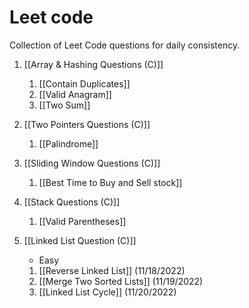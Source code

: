 # Leet code
Collection of Leet Code questions for daily consistency.

1. [[Array & Hashing Questions (C)]]
	1. [[Contain Duplicates]]
	2. [[Valid Anagram]]
	3. [[Two Sum]]

2. [[Two Pointers Questions (C)]]
	1. [[Palindrome]]

3. [[Sliding Window Questions (C)]]
	1. [[Best Time to Buy and Sell stock]]

4. [[Stack Questions (C)]]
	1. [[Valid Parentheses]]

5. [[Linked List Question (C)]]
	- Easy
	1. [[Reverse Linked List]] (11/18/2022)
	2. [[Merge Two Sorted Lists]] (11/19/2022)
	3. [[Linked List Cycle]] (11/20/2022)



